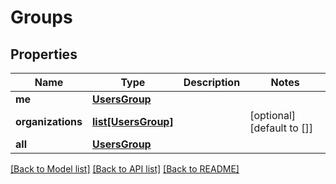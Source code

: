 # Groups

## Properties
Name | Type | Description | Notes
------------ | ------------- | ------------- | -------------
**me** | [**UsersGroup**](UsersGroup.md) |  | 
**organizations** | [**list[UsersGroup]**](UsersGroup.md) |  | [optional] [default to []]
**all** | [**UsersGroup**](UsersGroup.md) |  | 

[[Back to Model list]](../README.md#documentation-for-models) [[Back to API list]](../README.md#documentation-for-api-endpoints) [[Back to README]](../README.md)


